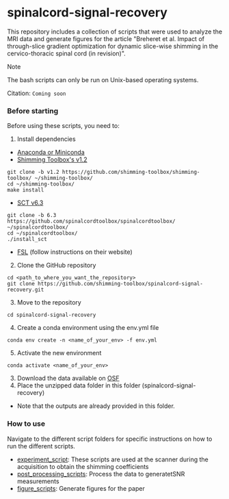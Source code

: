 # spinalcord-signal-recovery

This repository includes a collection of scripts that were used to analyze the MRI data and generate figures for the article "Breheret et al. Impact of through-slice gradient optimization for dynamic slice-wise shimming in the cervico-thoracic spinal cord (in revision)".

> [!NOTE]  
> The bash scripts can only be run on Unix-based operating systems.

Citation:
```Coming soon```

### Before starting

Before using these scripts, you need to:
1. Install dependencies
* [Anaconda or Miniconda](https://www.anaconda.com/download/success)
* [Shimming Toolbox's v1.2](https://github.com/shimming-toolbox/shimming-toolbox/releases/tag/v1.2)
```
git clone -b v1.2 https://github.com/shimming-toolbox/shimming-toolbox/ ~/shimming-toolbox/
cd ~/shimming-toolbox/
make install
```
* [SCT v6.3](https://github.com/spinalcordtoolbox/spinalcordtoolbox/releases/tag/6.3)
```
git clone -b 6.3 https://github.com/spinalcordtoolbox/spinalcordtoolbox/ ~/spinalcordtoolbox/
cd ~/spinalcordtoolbox/
./install_sct
```
* [FSL](https://fsl.fmrib.ox.ac.uk/fsl/docs/#/install/index) (follow instructions on their website)
2. Clone the GitHub repository
```
cd <path_to_where_you_want_the_repository>
git clone https://github.com/shimming-toolbox/spinalcord-signal-recovery.git
```
3. Move to the repository
```
cd spinalcord-signal-recovery
```
4. Create a conda environment using the env.yml file
```
conda env create -n <name_of_your_env> -f env.yml
```
5. Activate the new environment
```
conda activate <name_of_your_env>
```
3. Download the data available on [OSF](https://osf.io/rs6tv/)
4. Place the unzipped data folder in this folder (spinalcord-signal-recovery)
* Note that the outputs are already provided in this folder.


### How to use

Navigate to the different script folders for specific instructions on how to run the different scripts. 
* [experiment_script](https://github.com/shimming-toolbox/spinalcord-signal-recovery/tree/main/scripts/experiment_script): These scripts are used at the scanner during the acquisition to obtain the shimming coefficients
* [post_processing_scripts](https://github.com/shimming-toolbox/spinalcord-signal-recovery/tree/main/scripts/post_processing_scripts): Process the data to generatetSNR measurements
* [figure_scripts](https://github.com/shimming-toolbox/spinalcord-signal-recovery/tree/main/scripts/figure_scripts): Generate figures for the paper
